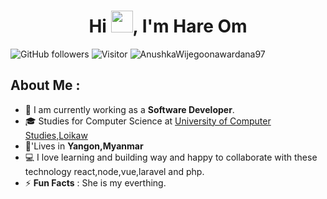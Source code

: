 
<h1 align="center">Hi <img src="https://media.giphy.com/media/hvRJCLFzcasrR4ia7z/giphy.gif" width="35">, I'm Hare Om </h1>

![GitHub followers](https://img.shields.io/github/followers/hareom284?style=social) ![Visitor](https://visitor-badge.laobi.icu/badge?page_id=AnushkaWijegoonawardana97.repoName) <img src="https://komarev.com/ghpvc/?username=AnushkaWijegoonawardana97" alt="AnushkaWijegoonawardana97" />

## About Me :

- 🏢 I am currently working as a **Software Developer**.
- 🎓 Studies for Computer Science at [University of Computer Studies,Loikaw](http://ucsloikaw.edu.mm/)
- 🏡'Lives in **Yangon,Myanmar**
- 💻 I love learning and building way and happy to collaborate  with these technology react,node,vue,laravel and php.
- ⚡ **Fun Facts** : She is my everthing.
<br>

